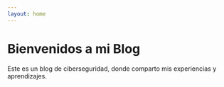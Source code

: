 ```yaml
---
layout: home
---
```

# Bienvenidos a mi Blog
Este es un blog de ciberseguridad, donde comparto mis experiencias y aprendizajes.
